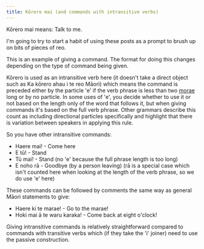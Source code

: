 ```yaml
---
title: Kōrero mai (and commands with intransitive verbs)
---
```

Kōrero mai means: Talk to me.

I'm going to try to start a habit of using these posts as a prompt to brush up on bits of pieces of reo.

This is an example of giving a command. The format for doing this changes depending on the type of command being given.

Kōrero is used as an intransitive verb here (it doesn't take a direct object such as Ka kōrero ahau i te reo Māori) which means the command is preceded either by the particle 'e' if the verb phrase is less than two [morae](https://en.wikipedia.org/wiki/Mora_(linguistics)) long or by no particle. In some uses of 'e', you decide whether to use it or not based on the length only of the word that follows it, but when giving commands it's based on the full verb phrase. Other grammars describe this count as including directional particles specifically and highlight that there is variation between speakers in applying this rule.

So you have other intransitive commands:
- Haere mai! - Come here
- E tū! - Stand
- Tū mai! - Stand (no 'e' because the full phrase length is too long)
- E noho rā - Goodbye (by a person leaving) (rā is a special case which isn't counted here when looking at the length of the verb phrase, so we do use 'e' here)

These commands can be followed by comments the same way as general Māori statements to give:
- Haere ki te marae! - Go to the marae!
- Hoki mai ā te waru karaka! - Come back at eight o'clock!

Giving intransitive commands is relatively straightforward compared to commands with transitive verbs which (if they take the 'i' joiner) need to use the passive construction.